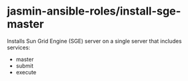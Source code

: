 # jasmin-ansible-roles/install-sge-master

Installs Sun Grid Engine (SGE) server on a single server that includes services:
 - master 
 - submit 
 - execute
